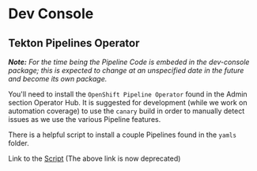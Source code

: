 # Dev Console

## Tekton Pipelines Operator

_**Note:** For the time being the Pipeline Code is embeded in the dev-console package; this is expected to change at an unspecified date in the future and become its own package._

You'll need to install the `OpenShift Pipeline Operator` found in the Admin section Operator Hub. It is suggested for development (while we work on automation coverage) to use the `canary` build in order to manually detect issues as we use the various Pipeline features.

There is a helpful script to install a couple Pipelines found in the `yamls` folder.

Link to the [Script](./yamls/pipelines/install_pipeline_mocks.sh)
(The above link is now deprecated)
